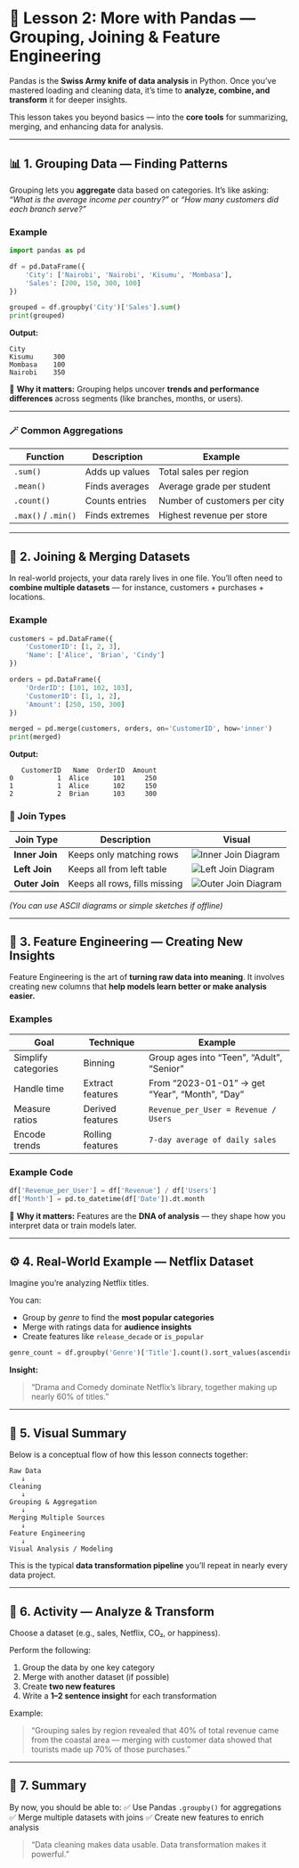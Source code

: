 

# 🧮 **Lesson 2: More with Pandas — Grouping, Joining & Feature Engineering**

Pandas is the **Swiss Army knife of data analysis** in Python.
Once you’ve mastered loading and cleaning data, it’s time to **analyze, combine, and transform** it for deeper insights.

This lesson takes you beyond basics — into the **core tools** for summarizing, merging, and enhancing data for analysis.

---

## 📊 **1. Grouping Data — Finding Patterns**

Grouping lets you **aggregate** data based on categories.
It’s like asking: *“What is the average income per country?”* or *“How many customers did each branch serve?”*

### Example

```python
import pandas as pd

df = pd.DataFrame({
    'City': ['Nairobi', 'Nairobi', 'Kisumu', 'Mombasa'],
    'Sales': [200, 150, 300, 100]
})

grouped = df.groupby('City')['Sales'].sum()
print(grouped)
```

**Output:**

```
City
Kisumu     300
Mombasa    100
Nairobi    350
```

🧠 **Why it matters:**
Grouping helps uncover **trends and performance differences** across segments (like branches, months, or users).

---

### 🪄 Common Aggregations

| Function            | Description    | Example                      |
| ------------------- | -------------- | ---------------------------- |
| `.sum()`            | Adds up values | Total sales per region       |
| `.mean()`           | Finds averages | Average grade per student    |
| `.count()`          | Counts entries | Number of customers per city |
| `.max()` / `.min()` | Finds extremes | Highest revenue per store    |

---

## 🔗 **2. Joining & Merging Datasets**

In real-world projects, your data rarely lives in one file.
You’ll often need to **combine multiple datasets** — for instance, customers + purchases + locations.

### Example

```python
customers = pd.DataFrame({
    'CustomerID': [1, 2, 3],
    'Name': ['Alice', 'Brian', 'Cindy']
})

orders = pd.DataFrame({
    'OrderID': [101, 102, 103],
    'CustomerID': [1, 1, 2],
    'Amount': [250, 150, 300]
})

merged = pd.merge(customers, orders, on='CustomerID', how='inner')
print(merged)
```

**Output:**

```
   CustomerID   Name  OrderID  Amount
0           1  Alice      101     250
1           1  Alice      102     150
2           2  Brian      103     300
```

### 🧩 Join Types

| Join Type      | Description                   | Visual                                                                                                        |
| -------------- | ----------------------------- | ------------------------------------------------------------------------------------------------------------- |
| **Inner Join** | Keeps only matching rows      | ![Inner Join Diagram](https://raw.githubusercontent.com/dataprofessor/data/master/images/inner_join.png)      |
| **Left Join**  | Keeps all from left table     | ![Left Join Diagram](https://raw.githubusercontent.com/dataprofessor/data/master/images/left_join.png)        |
| **Outer Join** | Keeps all rows, fills missing | ![Outer Join Diagram](https://raw.githubusercontent.com/dataprofessor/data/master/images/full_outer_join.png) |

*(You can use ASCII diagrams or simple sketches if offline)*

---

## 🧩 **3. Feature Engineering — Creating New Insights**

Feature Engineering is the art of **turning raw data into meaning**.
It involves creating new columns that **help models learn better or make analysis easier.**

### Examples

| Goal                | Technique        | Example                                        |
| ------------------- | ---------------- | ---------------------------------------------- |
| Simplify categories | Binning          | Group ages into “Teen”, “Adult”, “Senior”      |
| Handle time         | Extract features | From “2023-01-01” → get “Year”, “Month”, “Day” |
| Measure ratios      | Derived features | `Revenue_per_User = Revenue / Users`           |
| Encode trends       | Rolling features | `7-day average of daily sales`                 |

### Example Code

```python
df['Revenue_per_User'] = df['Revenue'] / df['Users']
df['Month'] = pd.to_datetime(df['Date']).dt.month
```

🧠 **Why it matters:**
Features are the **DNA of analysis** — they shape how you interpret data or train models later.

---

## ⚙️ **4. Real-World Example — Netflix Dataset**

Imagine you’re analyzing Netflix titles.

You can:

* Group by *genre* to find the **most popular categories**
* Merge with ratings data for **audience insights**
* Create features like `release_decade` or `is_popular`

```python
genre_count = df.groupby('Genre')['Title'].count().sort_values(ascending=False)
```

**Insight:**

> “Drama and Comedy dominate Netflix’s library, together making up nearly 60% of titles.”

---

## 🎨 **5. Visual Summary**

Below is a conceptual flow of how this lesson connects together:

```
Raw Data
   ↓
Cleaning
   ↓
Grouping & Aggregation
   ↓
Merging Multiple Sources
   ↓
Feature Engineering
   ↓
Visual Analysis / Modeling
```

This is the typical **data transformation pipeline** you’ll repeat in nearly every data project.

---

## 🚀 **6. Activity — Analyze & Transform**

Choose a dataset (e.g., sales, Netflix, CO₂, or happiness).

Perform the following:

1. Group the data by one key category
2. Merge with another dataset (if possible)
3. Create **two new features**
4. Write a **1–2 sentence insight** for each transformation

Example:

> “Grouping sales by region revealed that 40% of total revenue came from the coastal area — merging with customer data showed that tourists made up 70% of those purchases.”

---

## 🧭 **7. Summary**

By now, you should be able to:
✅ Use Pandas `.groupby()` for aggregations
✅ Merge multiple datasets with joins
✅ Create new features to enrich analysis

> “Data cleaning makes data usable.
> Data transformation makes it powerful.”







﻿
